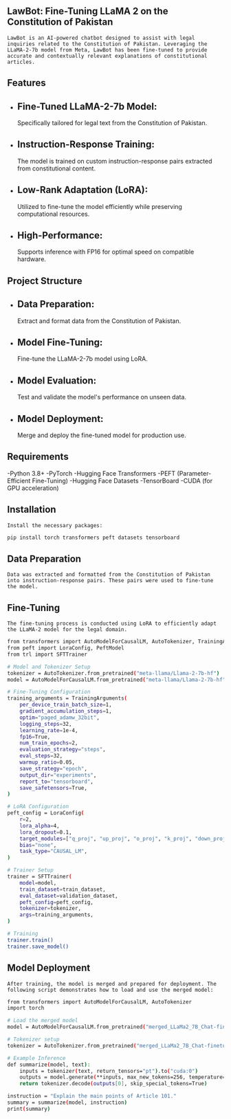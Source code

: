 ## LawBot: Fine-Tuning LLaMA 2 on the Constitution of Pakistan

    LawBot is an AI-powered chatbot designed to assist with legal inquiries related to the Constitution of Pakistan. Leveraging the LLaMA-2-7b model from Meta, LawBot has been fine-tuned to provide accurate and contextually relevant explanations of constitutional articles.

## Features
- ## Fine-Tuned LLaMA-2-7b Model:
  Specifically tailored for legal text from the Constitution of Pakistan.
- ## Instruction-Response Training:
  The model is trained on custom instruction-response pairs extracted from constitutional content.
- ## Low-Rank Adaptation (LoRA):
  Utilized to fine-tune the model efficiently while preserving computational resources.
- ## High-Performance:
  Supports inference with FP16 for optimal speed on compatible hardware.

## Project Structure

 - ## Data Preparation:
   Extract and format data from the Constitution of Pakistan.
 - ## Model Fine-Tuning:
   Fine-tune the LLaMA-2-7b model using LoRA.
 - ## Model Evaluation:
   Test and validate the model's performance on unseen data.
 - ## Model Deployment:
   Merge and deploy the fine-tuned model for production use.

## Requirements
 -Python 3.8+
 -PyTorch
 -Hugging Face Transformers
 -PEFT (Parameter-Efficient Fine-Tuning)
 -Hugging Face Datasets
 -TensorBoard
 -CUDA (for GPU acceleration)

## Installation
    Install the necessary packages:
  ```sh
  pip install torch transformers peft datasets tensorboard
  ```

## Data Preparation
    Data was extracted and formatted from the Constitution of Pakistan into instruction-response pairs. These pairs were used to fine-tune the model.

## Fine-Tuning
    The fine-tuning process is conducted using LoRA to efficiently adapt the LLaMA-2 model for the legal domain.

```sh
from transformers import AutoModelForCausalLM, AutoTokenizer, TrainingArguments
from peft import LoraConfig, PeftModel
from trl import SFTTrainer

# Model and Tokenizer Setup
tokenizer = AutoTokenizer.from_pretrained("meta-llama/Llama-2-7b-hf")
model = AutoModelForCausalLM.from_pretrained("meta-llama/Llama-2-7b-hf", torch_dtype=torch.float16, device_map="auto")

# Fine-Tuning Configuration
training_arguments = TrainingArguments(
    per_device_train_batch_size=1,
    gradient_accumulation_steps=1,
    optim="paged_adamw_32bit",
    logging_steps=32,
    learning_rate=1e-4,
    fp16=True,
    num_train_epochs=2,
    evaluation_strategy="steps",
    eval_steps=32,
    warmup_ratio=0.05,
    save_strategy="epoch",
    output_dir="experiments",
    report_to="tensorboard",
    save_safetensors=True,
)

# LoRA Configuration
peft_config = LoraConfig(
    r=2,
    lora_alpha=4,
    lora_dropout=0.1,
    target_modules=["q_proj", "up_proj", "o_proj", "k_proj", "down_proj", "gate_proj", "v_proj"],
    bias="none",
    task_type="CAUSAL_LM",
)

# Trainer Setup
trainer = SFTTrainer(
    model=model,
    train_dataset=train_dataset,
    eval_dataset=validation_dataset,
    peft_config=peft_config,
    tokenizer=tokenizer,
    args=training_arguments,
)

# Training
trainer.train()
trainer.save_model()
```

## Model Deployment
    After training, the model is merged and prepared for deployment. The following script demonstrates how to load and use the merged model:

```sh
from transformers import AutoModelForCausalLM, AutoTokenizer
import torch

# Load the merged model
model = AutoModelForCausalLM.from_pretrained("merged_LLaMa2_7B_Chat-finetuned", torch_dtype=torch.float16).to("cuda:0")

# Tokenizer setup
tokenizer = AutoTokenizer.from_pretrained("merged_LLaMa2_7B_Chat-finetuned")

# Example Inference
def summarize(model, text):
    inputs = tokenizer(text, return_tensors="pt").to("cuda:0")
    outputs = model.generate(**inputs, max_new_tokens=256, temperature=0.0001, do_sample=False)
    return tokenizer.decode(outputs[0], skip_special_tokens=True)

instruction = "Explain the main points of Article 101."
summary = summarize(model, instruction)
print(summary)
```
     
